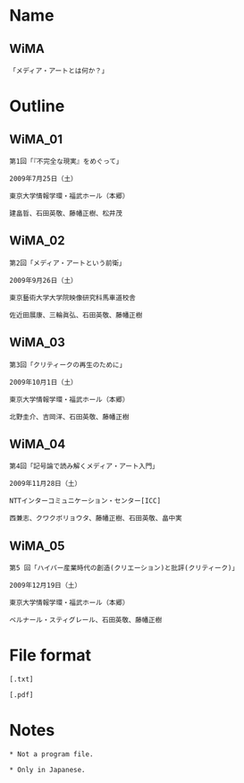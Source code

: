 
# Name

  ## WiMA
  
    「メディア・アートとは何か？」

# Outline

  ## WiMA_01
  
    第1回「『不完全な現実』をめぐって」
    
    2009年7月25日（土）

    東京大学情報学環・福武ホール（本郷）

    建畠晢、石田英敬、藤幡正樹、松井茂

  ## WiMA_02
  
    第2回「メディア・アートという前衛」

    2009年9月26日（土）
    
    東京藝術大学大学院映像研究科馬車道校舎

    佐近田展康、三輪眞弘、石田英敬、藤幡正樹
    
  ## WiMA_03
  
    第3回「クリティークの再生のために」

    2009年10月1日（土）

    東京大学情報学環・福武ホール（本郷）

    北野圭介、吉岡洋、石田英敬、藤幡正樹

  ## WiMA_04

    第4回「記号論で読み解くメディア・アート入門」

    2009年11月28日（土）

    NTTインターコミュニケーション・センター[ICC]
 
    西兼志、クワクボリョウタ、藤幡正樹、石田英敬、畠中実
  
  ## WiMA_05

    第5 回「ハイパー産業時代の創造(クリエーション)と批評(クリティーク)」

    2009年12月19日（土）

    東京大学情報学環・福武ホール（本郷）

    ベルナール・スティグレール、石田英敬、藤幡正樹
    
# File format

    [.txt]
    
    [.pdf]
    
 # Notes
 
    * Not a program file.
    
    * Only in Japanese.

 
